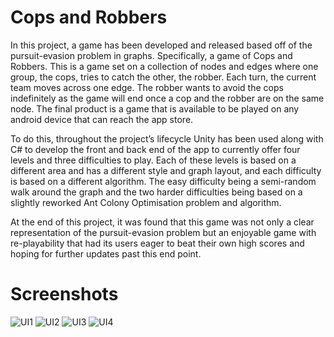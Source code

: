 # Cops and Robbers
In this project, a game has been developed and released based off of 
the pursuit-evasion problem in graphs. Specifically, a game of Cops and Robbers. 
This is a game set on a collection of nodes and edges where one group,
the cops, tries to catch the other, the robber. Each turn, the current team
moves across one edge. The robber wants to avoid the cops indefinitely as
the game will end once a cop and the robber are on the same node. The
final product is a game that is available to be played on any android device
that can reach the app store.

To do this, throughout the project’s lifecycle Unity has been used along
with C# to develop the front and back end of the app to currently offer
four levels and three difficulties to play. Each of these levels is based on a
different area and has a different style and graph layout, and each difficulty
is based on a different algorithm. The easy difficulty being a semi-random
walk around the graph and the two harder difficulties being based on a
slightly reworked Ant Colony Optimisation problem and algorithm.


At the end of this project, it was found that this game was not only a
clear representation of the pursuit-evasion problem but an enjoyable game
with re-playability that had its users eager to beat their own high scores and
hoping for further updates past this end point.

# Screenshots

![UI1](https://user-images.githubusercontent.com/57008814/204659638-c4c2db06-3f37-48f6-bee2-b2df99a73a15.jpg)
![UI2](https://user-images.githubusercontent.com/57008814/204659683-be6acb61-a7b2-477e-ba50-1ba5452c9730.jpg)
![UI3](https://user-images.githubusercontent.com/57008814/204659709-d2c62292-3f94-467e-bcf4-f9d5ab2c903e.png)
![UI4](https://user-images.githubusercontent.com/57008814/204659716-f2a0885d-3c66-43a5-a44c-0991f97a7c1a.jpg)
